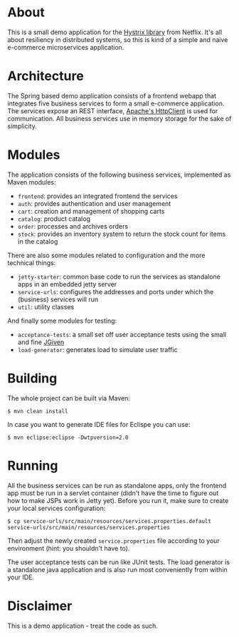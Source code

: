# About

This is a small demo application for the [Hystrix library](https://github.com/Netflix/Hystrix) from Netflix. It's all about resiliency in distributed systems, so this is kind of a simple and naive e-commerce microservices application.

# Architecture

The Spring based demo application consists of a frontend webapp that integrates five business services to form a small e-commerce application. The services expose an REST interface, [Apache's HttpClient](https://hc.apache.org/) is used for communication. All business services use in memory storage for the sake of simplicity.

# Modules 

The application consists of the following business services, implemented as Maven modules:

  * `frontend`: provides an integrated frontend the services
  * `auth`: provides authentication and user management
  * `cart`: creation and management of shopping carts
  * `catalog`: product catalog
  * `order`: processes and archives orders
  * `stock`: provides an inventory system to return the stock count for items in the catalog

There are also some modules related to configuration and the more technical things:

  * `jetty-starter`: common base code to run the services as standalone apps in an embedded jetty server
  * `service-urls`: configures the addresses and ports under which the (business) services will run
  * `util`: utility classes
  
And finally some modules for testing:

  * `acceptance-tests`: a small set off user acceptance tests using the small and fine [JGiven](http://jgiven.org/)
  * `load-generator`: generates load to simulate user traffic

# Building

The whole project can be built via Maven:

    $ mvn clean install

In case you want to generate IDE files for Eclispe you can use:

    $ mvn eclipse:eclipse -Dwtpversion=2.0
    
# Running

All the business services can be run as standalone apps, only the frontend app must be run in a servlet container (didn't have the time to figure out how to make JSPs work in Jetty yet). Before you run it, make sure to create your local services configuration:

    $ cp service-urls/src/main/resources/services.properties.default service-urls/src/main/resources/services.properties
    
Then adjust the newly created `service.properties` file according to your environment (hint: you shouldn't have to).

The user acceptance tests can be run like JUnit tests. The load generator is a standalone java application and is also run most conveniently from within your IDE.
  
# Disclaimer

This is a demo application - treat the code as such.
